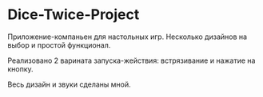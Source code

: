 # Dice-Twice-Project

Приложение-компаньен для настольных игр. Несколько дизайнов на выбор и простой функционал.

Реализовано 2 варината запуска-жействия: встрязивание и нажатие на кнопку. 

Весь дизайн и звуки сделаны мной. 
